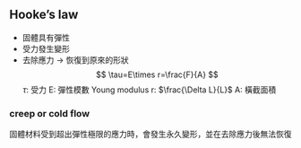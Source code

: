 ## Hooke’s law
- 固體具有彈性
- 受力發生變形
- 去除應力 $\rightarrow$ 恢復到原來的形狀
$$
\tau=E\times r=\frac{F}{A}
$$
$\tau$: 受力
E: 彈性模數 Young modulus
r: $\frac{\Delta L}{L}$
A: 橫截面積
### creep or cold flow
固體材料受到超出彈性極限的應力時，會發生永久變形，並在去除應力後無法恢復

